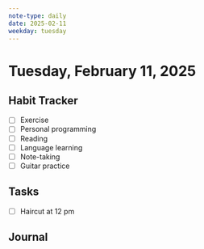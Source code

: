 ```yaml
---
note-type: daily
date: 2025-02-11
weekday: tuesday
---
```


# Tuesday, February 11, 2025

## Habit Tracker

- [ ] Exercise
- [ ] Personal programming
- [ ] Reading
- [ ] Language learning
- [ ] Note-taking
- [ ] Guitar practice

## Tasks

- [ ] Haircut at 12 pm

## Journal
